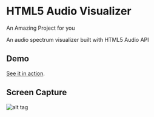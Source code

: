 HTML5 Audio Visualizer
======================

An Amazing Project for you

An audio spectrum visualizer built with HTML5 Audio API

Demo
---
[See it in action](http://wayou.github.io/HTML5_Audio_Visualizer/).

Screen Capture
---

![alt tag](https://raw.github.com/Wayou/HTML5_Audio_Visualizer/master/sources/screencapture.png)
